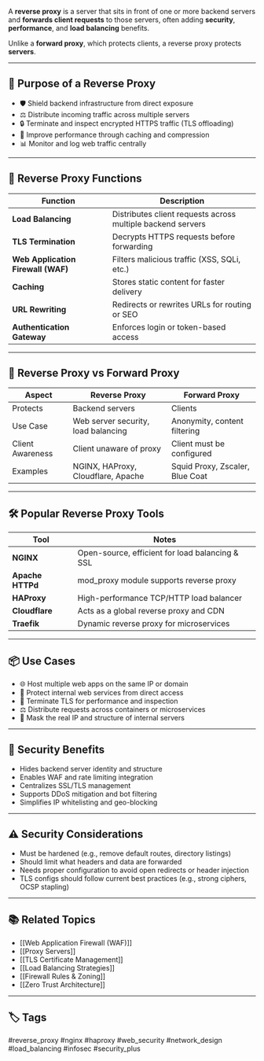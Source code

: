 A **reverse proxy** is a server that sits in front of one or more backend servers and **forwards client requests** to those servers, often adding **security**, **performance**, and **load balancing** benefits.

Unlike a **forward proxy**, which protects clients, a reverse proxy protects **servers**.

---

## 🎯 Purpose of a Reverse Proxy

- 🛡️ Shield backend infrastructure from direct exposure
- ⚖️ Distribute incoming traffic across multiple servers
- 🔒 Terminate and inspect encrypted HTTPS traffic (TLS offloading)
- 🚀 Improve performance through caching and compression
- 📊 Monitor and log web traffic centrally

---

## 🧱 Reverse Proxy Functions

| Function                    | Description                                                |
|-----------------------------|------------------------------------------------------------|
| **Load Balancing**           | Distributes client requests across multiple backend servers |
| **TLS Termination**          | Decrypts HTTPS requests before forwarding                  |
| **Web Application Firewall (WAF)** | Filters malicious traffic (XSS, SQLi, etc.)            |
| **Caching**                  | Stores static content for faster delivery                  |
| **URL Rewriting**            | Redirects or rewrites URLs for routing or SEO             |
| **Authentication Gateway**   | Enforces login or token-based access                      |

---

## 🔄 Reverse Proxy vs Forward Proxy

| Aspect            | Reverse Proxy                           | Forward Proxy                           |
|-------------------|------------------------------------------|------------------------------------------|
| Protects          | Backend servers                          | Clients                                  |
| Use Case          | Web server security, load balancing      | Anonymity, content filtering             |
| Client Awareness  | Client unaware of proxy                  | Client must be configured                |
| Examples          | NGINX, HAProxy, Cloudflare, Apache       | Squid Proxy, Zscaler, Blue Coat          |

---

## 🛠 Popular Reverse Proxy Tools

| Tool              | Notes                                               |
|-------------------|-----------------------------------------------------|
| **NGINX**         | Open-source, efficient for load balancing & SSL     |
| **Apache HTTPd**  | mod_proxy module supports reverse proxy             |
| **HAProxy**       | High-performance TCP/HTTP load balancer             |
| **Cloudflare**    | Acts as a global reverse proxy and CDN              |
| **Traefik**       | Dynamic reverse proxy for microservices             |

---

## 📦 Use Cases

- 🌐 Host multiple web apps on the same IP or domain
- 🚪 Protect internal web services from direct access
- 🔐 Terminate TLS for performance and inspection
- ⚖️ Distribute requests across containers or microservices
- 📛 Mask the real IP and structure of internal servers

---

## 🔐 Security Benefits

- Hides backend server identity and structure
- Enables WAF and rate limiting integration
- Centralizes SSL/TLS management
- Supports DDoS mitigation and bot filtering
- Simplifies IP whitelisting and geo-blocking

---

## ⚠️ Security Considerations

- Must be hardened (e.g., remove default routes, directory listings)
- Should limit what headers and data are forwarded
- Needs proper configuration to avoid open redirects or header injection
- TLS configs should follow current best practices (e.g., strong ciphers, OCSP stapling)

---

## 📚 Related Topics

- [[Web Application Firewall (WAF)]]
- [[Proxy Servers]]
- [[TLS Certificate Management]]
- [[Load Balancing Strategies]]
- [[Firewall Rules & Zoning]]
- [[Zero Trust Architecture]]

---

## 🏷 Tags

#reverse_proxy #nginx #haproxy #web_security #network_design #load_balancing #infosec #security_plus
